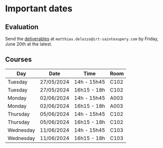 # Important dates

## Evaluation

Send the [deliverables](deliverables.md) at `matthias.delozzo@irt-saintexupery.com` by Friday, June 20th at the latest.

## Courses

| Day       | Date       | Time        | Room |
|-----------|------------|-------------|------|
| Tuesday   | 27/05/2024 | 14h - 15h45 | C102 |
| Tuesday   | 27/05/2024 | 16h15 - 18h | C102 |
| Monday    | 02/06/2024 | 14h - 15h45 | A003 |
| Monday    | 02/06/2024 | 16h15 - 18h | A003 |
| Thursday  | 05/06/2024 | 14h - 15h45 | C102 |
| Thursday  | 05/06/2024 | 16h15 - 18h | C102 |
| Wednesday | 11/06/2024 | 14h - 15h45 | C103 |
| Wednesday | 11/06/2024 | 16h15 - 18h | C103 |



